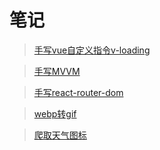 # 笔记

> <a href="https://github.com/Ljsxx/note/tree/master/v-loading" target="_blank">手写vue自定义指令v-loading</a>

> <a href="https://github.com/Ljsxx/note/tree/master/MVVM" target="_blank">手写MVVM</a>

> <a href="https://github.com/Ljsxx/note/tree/master/react-router-dom" target="_blank">手写react-router-dom</a>

> <a href="https://github.com/Ljsxx/note/tree/master/py-webp2gif" target="_blank">webp转gif</a>

> <a href="https://github.com/Ljsxx/note/tree/master/爬取天气图标" target="_blank">爬取天气图标</a>